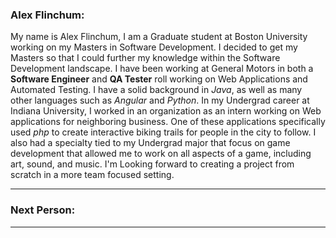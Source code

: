 ### Alex Flinchum:
My name is Alex Flinchum, I am a Graduate student at Boston University working on my Masters in Software Development.
I decided to get my Masters so that I could further my knowledge within the Software Development landscape.
I have been working at General Motors in both a **Software Engineer** and **QA Tester** roll working on Web Applications and Automated Testing. 
I have a solid background in *Java*, as well as many other languages such as *Angular* and *Python*. 
In my Undergrad career at Indiana University, I worked in an organization as an intern working on Web applications for neighboring business. 
One of these applications specifically used *php* to create interactive biking trails for people in the city to follow. 
I also had a specialty tied to my Undergrad major that focus on game development that allowed me to work on all aspects of a game, including art, sound, and music.
I'm Looking forward to creating a project from scratch in a more team focused setting.
___

### Next Person:

___